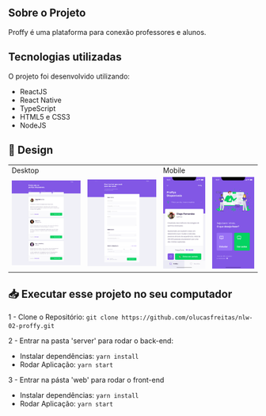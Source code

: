 ## Sobre o Projeto

Proffy é uma plataforma para conexão professores e alunos.

## Tecnologias utilizadas

O projeto foi desenvolvido utilizando:

- ReactJS
- React Native
- TypeScript
- HTML5 e CSS3
- NodeJS

## 🎨 Design
<table>
  <tr>
    <td colspan="2">Desktop</td>
    <td colspan="2">Mobile</td>
  </tr>
  <tr>
    <td><img src="./readme/preview-web.png" width=300 /></td><td><img src="./readme/Formulário.png" width=300 /></td>
    <td><img src="./readme/preview-mobile.png" width=180 /></td><td><img src="./readme/Home-mobile.png" width=180 /></td>
  </tr>
</table>


## 📥 Executar esse projeto no seu computador

1 - Clone o Repositório: `git clone https://github.com/olucasfreitas/nlw-02-proffy.git`

2 - Entrar na pasta 'server' para rodar o back-end:

- Instalar dependências: `yarn install`
- Rodar Aplicação: `yarn start`

3 - Entrar na pásta 'web' para rodar o front-end

- Instalar dependências: `yarn install`
- Rodar Aplicação: `yarn start`

